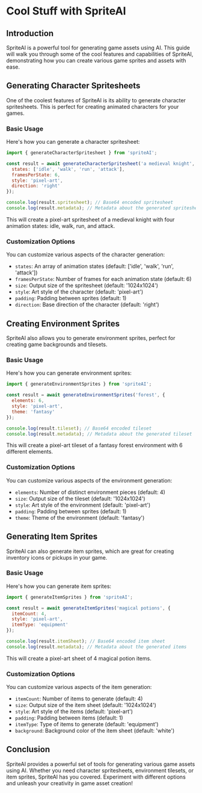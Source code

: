 # Cool Stuff with SpriteAI

## Introduction

SpriteAI is a powerful tool for generating game assets using AI. This guide will walk you through some of the cool features and capabilities of SpriteAI, demonstrating how you can create various game sprites and assets with ease.

## Generating Character Spritesheets

One of the coolest features of SpriteAI is its ability to generate character spritesheets. This is perfect for creating animated characters for your games.

### Basic Usage

Here's how you can generate a character spritesheet:

```javascript
import { generateCharacterSpritesheet } from 'spriteAI';

const result = await generateCharacterSpritesheet('a medieval knight', {
  states: ['idle', 'walk', 'run', 'attack'],
  framesPerState: 6,
  style: 'pixel-art',
  direction: 'right'
});

console.log(result.spritesheet); // Base64 encoded spritesheet
console.log(result.metadata); // Metadata about the generated spritesheet
```

This will create a pixel-art spritesheet of a medieval knight with four animation states: idle, walk, run, and attack.

### Customization Options

You can customize various aspects of the character generation:

- `states`: An array of animation states (default: ['idle', 'walk', 'run', 'attack'])
- `framesPerState`: Number of frames for each animation state (default: 6)
- `size`: Output size of the spritesheet (default: '1024x1024')
- `style`: Art style of the character (default: 'pixel-art')
- `padding`: Padding between sprites (default: 1)
- `direction`: Base direction of the character (default: 'right')

## Creating Environment Sprites

SpriteAI also allows you to generate environment sprites, perfect for creating game backgrounds and tilesets.

### Basic Usage

Here's how you can generate environment sprites:

```javascript
import { generateEnvironmentSprites } from 'spriteAI';

const result = await generateEnvironmentSprites('forest', {
  elements: 6,
  style: 'pixel-art',
  theme: 'fantasy'
});

console.log(result.tileset); // Base64 encoded tileset
console.log(result.metadata); // Metadata about the generated tileset
```

This will create a pixel-art tileset of a fantasy forest environment with 6 different elements.

### Customization Options

You can customize various aspects of the environment generation:

- `elements`: Number of distinct environment pieces (default: 4)
- `size`: Output size of the tileset (default: '1024x1024')
- `style`: Art style of the environment (default: 'pixel-art')
- `padding`: Padding between sprites (default: 1)
- `theme`: Theme of the environment (default: 'fantasy')

## Generating Item Sprites

SpriteAI can also generate item sprites, which are great for creating inventory icons or pickups in your game.

### Basic Usage

Here's how you can generate item sprites:

```javascript
import { generateItemSprites } from 'spriteAI';

const result = await generateItemSprites('magical potions', {
  itemCount: 4,
  style: 'pixel-art',
  itemType: 'equipment'
});

console.log(result.itemSheet); // Base64 encoded item sheet
console.log(result.metadata); // Metadata about the generated items
```

This will create a pixel-art sheet of 4 magical potion items.

### Customization Options

You can customize various aspects of the item generation:

- `itemCount`: Number of items to generate (default: 4)
- `size`: Output size of the item sheet (default: '1024x1024')
- `style`: Art style of the items (default: 'pixel-art')
- `padding`: Padding between items (default: 1)
- `itemType`: Type of items to generate (default: 'equipment')
- `background`: Background color of the item sheet (default: 'white')

## Conclusion

SpriteAI provides a powerful set of tools for generating various game assets using AI. Whether you need character spritesheets, environment tilesets, or item sprites, SpriteAI has you covered. Experiment with different options and unleash your creativity in game asset creation!